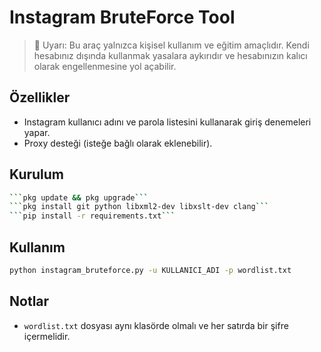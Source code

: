 # Instagram BruteForce Tool

> 📛 Uyarı: Bu araç yalnızca kişisel kullanım ve eğitim amaçlıdır. Kendi hesabınız dışında kullanmak yasalara aykırıdır ve hesabınızın kalıcı olarak engellenmesine yol açabilir.

## Özellikler
- Instagram kullanıcı adını ve parola listesini kullanarak giriş denemeleri yapar.
- Proxy desteği (isteğe bağlı olarak eklenebilir).

## Kurulum
```bash
```pkg update && pkg upgrade```
```pkg install git python libxml2-dev libxslt-dev clang```
```pip install -r requirements.txt```
```

## Kullanım
```bash
python instagram_bruteforce.py -u KULLANICI_ADI -p wordlist.txt
```

## Notlar
- `wordlist.txt` dosyası aynı klasörde olmalı ve her satırda bir şifre içermelidir.
